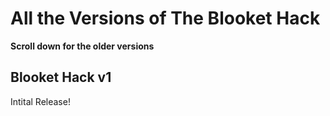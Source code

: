 # All the Versions of The Blooket Hack

**Scroll down for the older versions**

## Blooket Hack v1

Intital Release!
 
